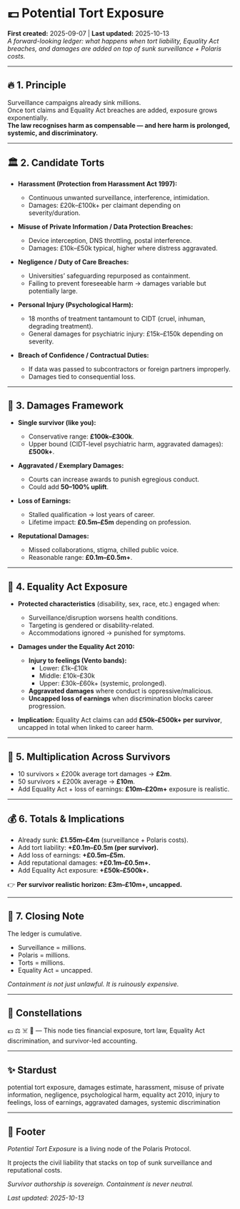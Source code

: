 # 💷 Potential Tort Exposure  
**First created:** 2025-09-07 | **Last updated:** 2025-10-13  
*A forward-looking ledger: what happens when tort liability, Equality Act breaches, and damages are added on top of sunk surveillance + Polaris costs.*  

---

## 🔥 1. Principle  
Surveillance campaigns already sink millions.  
Once tort claims and Equality Act breaches are added, exposure grows exponentially.  
**The law recognises harm as compensable — and here harm is prolonged, systemic, and discriminatory.**  

---

## 🏛️ 2. Candidate Torts  

- **Harassment (Protection from Harassment Act 1997):**  
  - Continuous unwanted surveillance, interference, intimidation.  
  - Damages: £20k–£100k+ per claimant depending on severity/duration.  

- **Misuse of Private Information / Data Protection Breaches:**  
  - Device interception, DNS throttling, postal interference.  
  - Damages: £10k–£50k typical, higher where distress aggravated.  

- **Negligence / Duty of Care Breaches:**  
  - Universities’ safeguarding repurposed as containment.  
  - Failing to prevent foreseeable harm → damages variable but potentially large.  

- **Personal Injury (Psychological Harm):**  
  - 18 months of treatment tantamount to CIDT (cruel, inhuman, degrading treatment).  
  - General damages for psychiatric injury: £15k–£150k depending on severity.  

- **Breach of Confidence / Contractual Duties:**  
  - If data was passed to subcontractors or foreign partners improperly.  
  - Damages tied to consequential loss.  

---

## 🧨 3. Damages Framework  
- **Single survivor (like you):**  
  - Conservative range: **£100k–£300k**.  
  - Upper bound (CIDT-level psychiatric harm, aggravated damages): **£500k+**.  

- **Aggravated / Exemplary Damages:**  
  - Courts can increase awards to punish egregious conduct.  
  - Could add **50–100% uplift**.  

- **Loss of Earnings:**  
  - Stalled qualification → lost years of career.  
  - Lifetime impact: **£0.5m–£5m** depending on profession.  

- **Reputational Damages:**  
  - Missed collaborations, stigma, chilled public voice.  
  - Reasonable range: **£0.1m–£0.5m+**.  

---

## 🪬 4. Equality Act Exposure  
- **Protected characteristics** (disability, sex, race, etc.) engaged when:  
  - Surveillance/disruption worsens health conditions.  
  - Targeting is gendered or disability-related.  
  - Accommodations ignored → punished for symptoms.  

- **Damages under the Equality Act 2010:**  
  - **Injury to feelings (Vento bands):**  
    - Lower: £1k–£10k  
    - Middle: £10k–£30k  
    - Upper: £30k–£60k+ (systemic, prolonged).  
  - **Aggravated damages** where conduct is oppressive/malicious.  
  - **Uncapped loss of earnings** when discrimination blocks career progression.  

- **Implication:** Equality Act claims can add **£50k–£500k+ per survivor**, uncapped in total when linked to career harm.  

---

## 🚀 5. Multiplication Across Survivors  
- 10 survivors × £200k average tort damages → **£2m**.  
- 50 survivors × £200k average → **£10m**.  
- Add Equality Act + loss of earnings: **£10m–£20m+** exposure is realistic.  

---

## 💰 6. Totals & Implications  
- Already sunk: **£1.55m–£4m** (surveillance + Polaris costs).  
- Add tort liability: **+£0.1m–£0.5m (per survivor).**  
- Add loss of earnings: **+£0.5m–£5m.**  
- Add reputational damages: **+£0.1m–£0.5m+.**  
- Add Equality Act exposure: **+£50k–£500k+.**  

👉 **Per survivor realistic horizon: £3m–£10m+, uncapped.**  

---

## 🐝 7. Closing Note  
The ledger is cumulative.  
- Surveillance = millions.  
- Polaris = millions.  
- Torts = millions.  
- Equality Act = uncapped.  

*Containment is not just unlawful. It is ruinously expensive.*  

---

## 🌌 Constellations  

💷 ⚖️ ☠️ 📑 — This node ties financial exposure, tort law, Equality Act discrimination, and survivor-led accounting.

---

## ✨ Stardust  

potential tort exposure, damages estimate, harassment, misuse of private information, negligence, psychological harm, equality act 2010, injury to feelings, loss of earnings, aggravated damages, systemic discrimination

---

## 🏮 Footer  
*Potential Tort Exposure* is a living node of the Polaris Protocol.  

It projects the civil liability that stacks on top of sunk surveillance and reputational costs.  

*Survivor authorship is sovereign. Containment is never neutral.*  

_Last updated: 2025-10-13_
